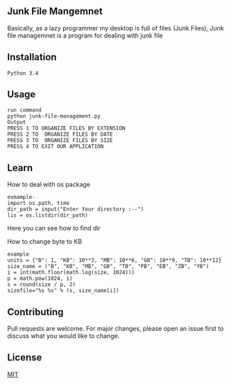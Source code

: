## Junk File Mangemnet 
 Basically, as a lazy programmer my desktop is full of files (Junk Files), Junk file managemnet is a program for dealing with junk file


## Installation 
```
Python 3.4
```
## Usage
```
run command 
python junk-file-management.py
Output
PRESS 1 TO ORGANIZE FILES BY EXTENSION
PRESS 2 TO  ORGANIZE FILES BY DATE
PRESS 3 TO  ORGANIZE FILES BY SIZE
PRESS 4 TO EXIT OUR APPLICATION
```

## Learn 

How to deal with os package 
```
exmample-
import os.path, time
dir_path = input("Enter Your directory :--")
lis = os.listdir(dir_path)
```


Here you can see how to find dir

How to change byte to KB 
```
example
units = {"B": 1, "KB": 10**3, "MB": 10**6, "GB": 10**9, "TB": 10**12}
size_name = ("B", "KB", "MB", "GB", "TB", "PB", "EB", "ZB", "YB")
i = int(math.floor(math.log(size, 1024)))
p = math.pow(1024, i)
s = round(size / p, 2)
sizefile="%s %s" % (s, size_name[i])
```

## Contributing
Pull requests are welcome. For major changes, please open an issue first to discuss what you would like to change.

## License
[MIT](https://choosealicense.com/licenses/mit/)
